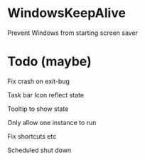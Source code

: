 # WindowsKeepAlive
Prevent Windows from starting screen saver

# Todo (maybe)
Fix crash on exit-bug

Task bar Icon reflect state

Tooltip to show state

Only allow one instance to run

Fix shortcuts etc

Scheduled shut down
